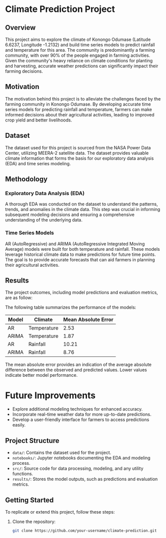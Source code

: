 # Climate Prediction Project

## Overview

This project aims to explore the climate of Konongo Odumase (Latitude 6.6237, Longitude -1.2132) and build time series models to predict rainfall and temperature for this area. The community is predominantly a farming community, with over 90% of the people engaged in farming activities. Given the community's heavy reliance on climate conditions for planting and harvesting, accurate weather predictions can significantly impact their farming decisions.

## Motivation

The motivation behind this project is to alleviate the challenges faced by the farming community in Konongo Odumase. By developing accurate time series models for predicting rainfall and temperature, farmers can make informed decisions about their agricultural activities, leading to improved crop yield and better livelihoods.

## Dataset

The dataset used for this project is sourced from the NASA Power Data Center, utilizing MEERA-2 satellite data. The dataset provides valuable climate information that forms the basis for our exploratory data analysis (EDA) and time series modeling.

## Methodology

### Exploratory Data Analysis (EDA)

A thorough EDA was conducted on the dataset to understand the patterns, trends, and anomalies in the climate data. This step was crucial in informing subsequent modeling decisions and ensuring a comprehensive understanding of the underlying data.

### Time Series Models

AR (AutoRegressive) and ARIMA (AutoRegressive Integrated Moving Average) models were built for both temperature and rainfall. These models leverage historical climate data to make predictions for future time points. The goal is to provide accurate forecasts that can aid farmers in planning their agricultural activities.


## Results

The project outcomes, including model predictions and evaluation metrics, are as follow:

The following table summarizes the performance of the models:

| Model | Climate | Mean Absolute Error |
|-------|---------|----------------------|
| AR    | Temperature | 2.53 |
| ARIMA | Temperature | 1.87 |
| AR    | Rainfall    | 10.21 |
| ARIMA | Rainfall    | 8.76 |

The mean absolute error provides an indication of the average absolute difference between the observed and predicted values. Lower values indicate better model performance.



# Future Improvements

- Explore additional modeling techniques for enhanced accuracy.
- Incorporate real-time weather data for more up-to-date predictions.
- Develop a user-friendly interface for farmers to access predictions easily.


## Project Structure

- `data/`: Contains the dataset used for the project.
- `notebooks/`: Jupyter notebooks documenting the EDA and modeling process.
- `src/`: Source code for data processing, modeling, and any utility functions.
- `results/`: Stores the model outputs, such as predictions and evaluation metrics.

## Getting Started

To replicate or extend this project, follow these steps:

1. Clone the repository:

   ```bash
   git clone https://github.com/your-username/climate-prediction.git
